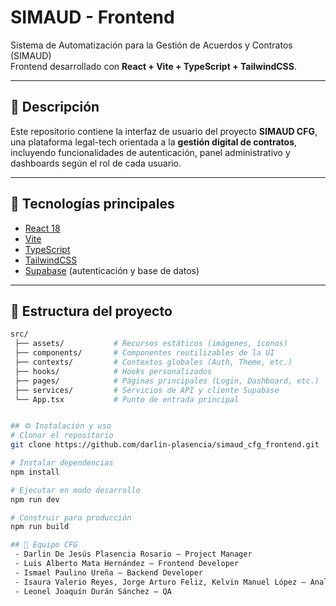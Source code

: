 # SIMAUD - Frontend

Sistema de Automatización para la Gestión de Acuerdos y Contratos (SIMAUD)  
Frontend desarrollado con **React + Vite + TypeScript + TailwindCSS**.

---

## 📌 Descripción
Este repositorio contiene la interfaz de usuario del proyecto **SIMAUD CFG**, una plataforma legal-tech orientada a la **gestión digital de contratos**, incluyendo funcionalidades de autenticación, panel administrativo y dashboards según el rol de cada usuario.

---

## 🚀 Tecnologías principales
- [React 18](https://reactjs.org/)  
- [Vite](https://vitejs.dev/)  
- [TypeScript](https://www.typescriptlang.org/)  
- [TailwindCSS](https://tailwindcss.com/)  
- [Supabase](https://supabase.com/) (autenticación y base de datos)

---

## 📂 Estructura del proyecto
```bash
src/
 ├── assets/           # Recursos estáticos (imágenes, íconos)
 ├── components/       # Componentes reutilizables de la UI
 ├── contexts/         # Contextos globales (Auth, Theme, etc.)
 ├── hooks/            # Hooks personalizados
 ├── pages/            # Páginas principales (Login, Dashboard, etc.)
 ├── services/         # Servicios de API y cliente Supabase
 └── App.tsx           # Punto de entrada principal


## ⚙️ Instalación y uso
# Clonar el repositorio
git clone https://github.com/darlin-plasencia/simaud_cfg_frontend.git

# Instalar dependencias
npm install

# Ejecutar en modo desarrollo
npm run dev

# Construir para producción
npm run build

## 👥 Equipo CFG
 - Darlin De Jesús Plasencia Rosario – Project Manager
 - Luis Alberto Mata Hernández – Frontend Developer
 - Ismael Paulino Ureña – Backend Developer
 - Isaura Valerio Reyes, Jorge Arturo Feliz, Kelvin Manuel López – Analistas y diseñadores
 - Leonel Joaquín Durán Sánchez – QA
